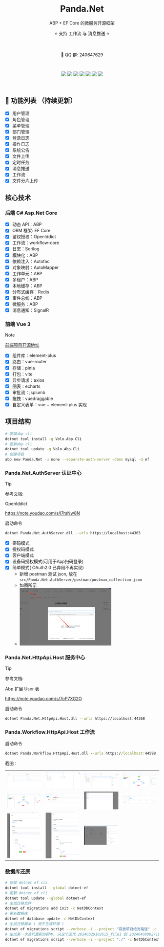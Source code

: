<br />

<h1 align="center">Panda.Net</h1>

<p align="center">ABP + EF Core 的微服务开源框架</p>

<p align="center">⭐ 支持 工作流 与 消息推送 ⭐</p>

<br />

<p align="center">💬 QQ 群: 240647629</p>

<br />

<p align="center">
    <img src="https://img.shields.io/badge/language-csharp-orange?style=plastic"/>
    <img src="https://img.shields.io/github/stars/842549829/Panda?style=plastic"/>
    <img src="https://img.shields.io/github/forks/842549829/Panda?style=plastic"/>
    <img src="https://img.shields.io/github/license/842549829/Panda?style=plastic"/>
    <img src="https://img.shields.io/github/issues/842549829/Panda?style=plastic"/>
    <img src="https://img.shields.io/github/repo-size/842549829/Panda?style=plastic"/>
    <img src="https://img.shields.io/github/last-commit/842549829/Panda?style=plastic" />
</p>

<br />

## 🥇 功能列表 （持续更新）

- [x] 用户管理
- [x] 角色管理
- [x] 菜单管理
- [x] 部门管理
- [x] 登录日志
- [x] 操作日志
- [x] 系统公告
- [x] 文件上传
- [x] 定时任务
- [x] 消息推送
- [x] 工作流
- [x] 文件分片上传

## 核心技术

### 后端 C# Asp.Net Core

- [x] 动态 API：ABP
- [x] ORM 框架: EF Core
- [x] 鉴权授权：OpenIddict
- [x] 工作流：workflow-core
- [x] 日志：Serilog
- [x] 模块化：ABP
- [x] 依赖注入：Autofac
- [x] 对象映射：AutoMapper
- [x] 工作单元：ABP
- [x] 多租户：ABP
- [x] 本地缓存：ABP
- [x] 分布式缓存：Redis
- [x] 事件总线：ABP
- [x] 微服务：ABP
- [x] 消息通知：SignalR

### 前端 Vue 3
> [!NOTE]
> [前端项目开源地址](https://gitee.com/notify/panda.net.web)


- [x] 组件库：element-plus
- [x] 路由：vue-router
- [x] 存储：pinia
- [x] 打包：vite	
- [x] 异步请求：axios
- [x] 图表：echarts
- [x] 审批流：jsplumb
- [x] 拖拽：vuedraggable
- [x] 自定义表单：vue + element-plus 实现

## 项目结构

```bash
# 安装abp cli 
dotnet tool install -g Volo.Abp.Cli
# 更新abp cli
dotnet tool update -g Volo.Abp.Cli
# 创建项目	
abp new Panda.Net -u none --separate-auth-server -dbms mysql -d ef
```

### Panda.Net.AuthServer 认证中心

> [!TIP]
> 参考文档:
> 
> OpenIddict
> 
> https://note.youdao.com/s/I7rsNw8N

启动命令
```bash
dotnet Panda.Net.AuthServer.dll --urls https://localhost:44365
```
- [x] 密码模式
- [x] 授权码模式
- [x] 客户端模式
- [x] 设备码授权模式(可用于App扫码登录)
- [x] 简单模式( OAuth2.0 已弃用不再实现) 
	- 新增 postman 测试 json, 放在 `src/Panda.Net.AuthServer/postman/postman_collection.json`
	- 如图所示
	- <img src="images/1.png" width="300px"/>
 
### Panda.Net.HttpApi.Host 服务中心

> [!TIP]
> 参考文档:
> 
> Abp 扩展 User 表
> 
> https://note.youdao.com/s/7oP7XG2O

启动命令
```bash
dotnet Panda.Net.HttpApi.Host.dll --urls https://localhost:44368
```

### Panda.Workflow.HttpApi.Host 工作流

启动命令
```cmd
dotnet Panda.Workflow.HttpApi.Host.dll --urls https://localhost:44598
```

截图： 
<table>
  <tr>
    <td><img src="module/workflow/images/1.png" /></td>
    <td><img src="module/workflow/images/2.png" /></td>
    <td><img src="module/workflow/images/3.png" /></td>
    <td><img src="module/workflow/images/4.png" /></td>
  </tr>
  <tr>
    <td><img src="module/workflow/images/5.png" /></td>
    <td><img src="module/workflow/images/6.png" /></td>
    <td><img src="module/workflow/images/7.png" /></td>
    <td><img src="module/workflow/images/8.png" /></td>
  </tr>
  <tr>
    <td><img src="module/workflow/images/9.png" /></td>
    <td><img src="module/workflow/images/10.png" /></td>
    <td><img src="module/workflow/images/11.png" /></td>
  </tr>
</table>
	
### 数据库还原

```bash
# 安装 dotnet ef cli
dotnet tool install --global dotnet-ef
# 更新 dotnet ef cli
dotnet tool update --global dotnet-ef
# 生成迁移文件
dotnet ef migrations add init -c NetDbContext
# 更新数据库
dotnet ef database update -c NetDbContext
# 生成迁移脚本 ( 用于生成环境 )
dotnet ef migrations script --verbose -i --project "存放项目绝对路径" -c NetDbContext -o "存放脚本绝对路径"
# 生成某一次迭代更新的脚本, 从这个迭代 20240329102615_file1 到 20240408082719_announcement 迭代版本之间的差异脚本
dotnet ef migrations script --verbose -i --project "./" -c NetDbContext -o "./2.sql"  20240329102615_file1 20240408082719_announcement
```
